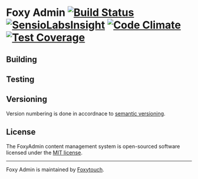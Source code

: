 # Foxy Admin [![Build Status](https://travis-ci.org/hradecek/foxyadmin.svg?branch=master)](https://travis-ci.org/hradecek/foxyadmin) [![SensioLabsInsight](https://insight.sensiolabs.com/projects/91fab54e-0f99-4c1f-8c8d-18bea993ff66/mini.png)](https://insight.sensiolabs.com/projects/91fab54e-0f99-4c1f-8c8d-18bea993ff66) [![Code Climate](https://codeclimate.com/github/hradecek/foxyadmin/badges/gpa.svg)](https://codeclimate.com/github/hradecek/foxyadmin) [![Test Coverage](https://codeclimate.com/github/hradecek/foxyadmin/badges/coverage.svg)](https://codeclimate.com/github/hradecek/foxyadmin/coverage)
## Building

## Testing

## Versioning
Version numbering is done in accordnace to [semantic versioning](http://semver.org/).

## License
The FoxyAdmin content management system is open-sourced software licensed under the [MIT license](http://opensource.org/licenses/MIT).

---
Foxy Admin is maintained by [Foxytouch](https://www.foxytouch.com).

